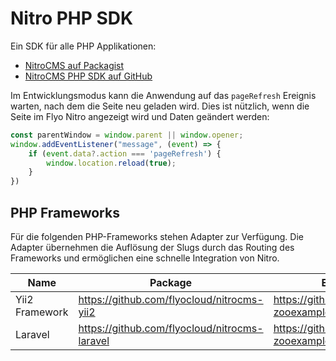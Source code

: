 # Nitro PHP SDK

Ein SDK für alle PHP Applikationen:

+ [NitroCMS auf Packagist](https://packagist.org/packages/flyo/nitrocms-php)
+ [NitroCMS PHP SDK auf GitHub](https://github.com/flyocloud/nitrocms-php-sdk)

Im Entwicklungsmodus kann die Anwendung auf das `pageRefresh` Ereignis warten, nach dem die Seite neu geladen wird. Dies ist nützlich, wenn die Seite im Flyo Nitro angezeigt wird und Daten geändert werden:

```js
const parentWindow = window.parent || window.opener;
window.addEventListener("message", (event) => {
    if (event.data?.action === 'pageRefresh') {
        window.location.reload(true);
    }
})
```

## PHP Frameworks

Für die folgenden PHP-Frameworks stehen Adapter zur Verfügung. Die Adapter übernehmen die Auflösung der Slugs durch das Routing des Frameworks und ermöglichen eine schnelle Integration von Nitro. 

|Name|Package|Example Project
|----|-------|--------------
|Yii2 Framework|https://github.com/flyocloud/nitrocms-yii2|https://github.com/flyocloud/yii2-zooexample.com
|Laravel|https://github.com/flyocloud/nitrocms-laravel|https://github.com/flyocloud/laravel-zooexample.com
